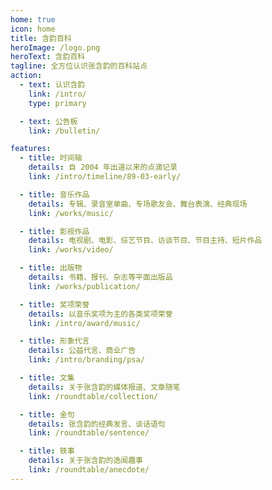 ```yaml
---
home: true
icon: home
title: 含韵百科
heroImage: /logo.png
heroText: 含韵百科
tagline: 全方位认识张含韵的百科站点
action:
  - text: 认识含韵
    link: /intro/
    type: primary

  - text: 公告板
    link: /bulletin/

features:
  - title: 时间轴
    details: 自 2004 年出道以来的点滴记录
    link: /intro/timeline/89-03-early/

  - title: 音乐作品
    details: 专辑、录音室单曲、专场歌友会、舞台表演、经典现场
    link: /works/music/

  - title: 影视作品
    details: 电视剧、电影、综艺节目、访谈节目、节目主持、短片作品
    link: /works/video/

  - title: 出版物
    details: 书籍、报刊、杂志等平面出版品
    link: /works/publication/

  - title: 奖项荣誉
    details: 以音乐奖项为主的各类奖项荣誉
    link: /intro/award/music/

  - title: 形象代言
    details: 公益代言、商业广告
    link: /intro/branding/psa/

  - title: 文集
    details: 关于张含韵的媒体报道、文章随笔
    link: /roundtable/collection/

  - title: 金句
    details: 张含韵的经典发言、谈话语句
    link: /roundtable/sentence/

  - title: 轶事
    details: 关于张含韵的逸闻趣事
    link: /roundtable/anecdote/
---
```

